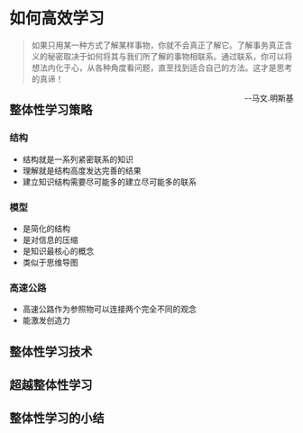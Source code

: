 # 如何高效学习
> 如果只用某一种方式了解某样事物，你就不会真正了解它。了解事务真正含义的秘密取决于如何将其与我们所了解的事物相联系。通过联系，你可以将想法内化于心，从各种角度看问题，直至找到适合自己的方法。这才是思考的真谛！  

<span style="float:right;">--马文.明斯基</span> 

## 整体性学习策略

### 结构
- 结构就是一系列紧密联系的知识
- 理解就是结构高度发达完善的结果
- 建立知识结构需要尽可能多的建立尽可能多的联系

### 模型
- 是简化的结构
- 是对信息的压缩
- 是知识最核心的概念
- 类似于思维导图

### 高速公路
- 高速公路作为参照物可以连接两个完全不同的观念
- 能激发创造力

## 整体性学习技术

## 超越整体性学习

## 整体性学习的小结